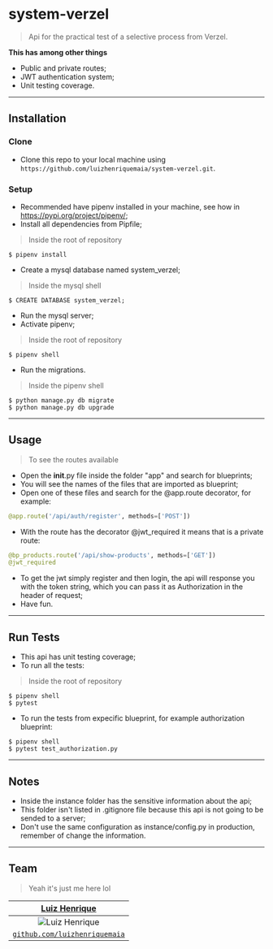 # system-verzel
> Api for the practical test of a selective process from Verzel.

**This has among other things**
- Public and private routes;
- JWT authentication system;
- Unit testing coverage.

---

## Installation

### Clone

- Clone this repo to your local machine using `https://github.com/luizhenriquemaia/system-verzel.git`.

### Setup

- Recommended have pipenv installed in your machine, see how in https://pypi.org/project/pipenv/;
- Install all dependencies from Pipfile;
> Inside the root of repository
```shell
$ pipenv install
```
- Create a mysql database named system_verzel;
> Inside the mysql shell
```shell
$ CREATE DATABASE system_verzel;
```
- Run the mysql server;
- Activate pipenv;
> Inside the root of repository
```shell
$ pipenv shell
```
- Run the migrations.
> Inside the pipenv shell
```shell
$ python manage.py db migrate
$ python manage.py db upgrade
```

---

## Usage
> To see the routes available 
- Open the __init__.py file inside the folder "app" and search for blueprints;
- You will see the names of the files that are imported as blueprint;
- Open one of these files and search for the @app.route decorator, for example:
```python
@app.route('/api/auth/register', methods=['POST'])
```
- With the route has the decorator @jwt_required it means that is a private route:
```python
@bp_products.route('/api/show-products', methods=['GET'])
@jwt_required
```
- To get the jwt simply register and then login, the api will response you with the token string, which you can pass it as Authorization in the header of request;
- Have fun.

---

## Run Tests
- This api has unit testing coverage;
- To run all the tests:
> Inside the root of repository
```shell
$ pipenv shell
$ pytest
```
- To run the tests from expecific blueprint, for example authorization blueprint:
```shell
$ pipenv shell
$ pytest test_authorization.py
```

---

## Notes
- Inside the instance folder has the sensitive information about the api;
- This folder isn't listed in .gitignore file because this api is not going to be sended to a server;
- Don't use the same configuration as instance/config.py in production, remember of change the information.

---

## Team
> Yeah it's just me here lol

| <a href="https://github.com/luizhenriquemaia" target="_blank">**Luiz Henrique**</a> |
| :---:|
| ![Luiz Henrique](https://avatars1.githubusercontent.com/u/26177048?s=200&u=1deb4b3947a75f8baca3123f6a23e8a803f53493&v=4) |
| <a href="https://github.com/luizhenriquemaia" target="_blank">`github.com/luizhenriquemaia`</a> |

